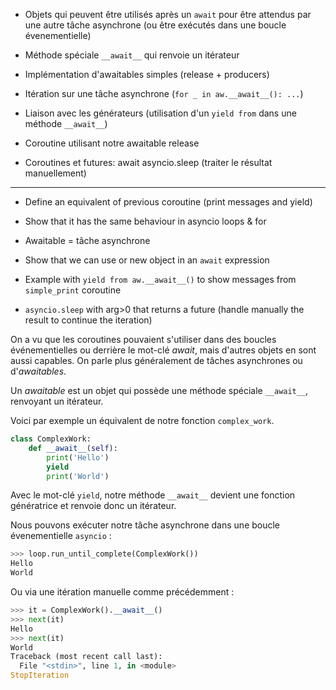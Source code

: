 * Objets qui peuvent être utilisés après un `await` pour être attendus par une autre tâche asynchrone (ou être exécutés dans une boucle évenementielle)
* Méthode spéciale `__await__` qui renvoie un itérateur

* Implémentation d'awaitables simples (release + producers)
* Itération sur une tâche asynchrone (`for _ in aw.__await__(): ...`)
* Liaison avec les générateurs (utilisation d'un `yield from` dans une méthode `__await__`)
* Coroutine utilisant notre awaitable release
* Coroutines et futures: await asyncio.sleep (traiter le résultat manuellement)

---

* Define an equivalent of previous coroutine (print messages and yield)
* Show that it has the same behaviour in asyncio loops & for
* Awaitable = tâche asynchrone

* Show that we can use or new object in an `await` expression
* Example with `yield from aw.__await__()` to show messages from `simple_print` coroutine

* `asyncio.sleep` with arg>0 that returns a future (handle manually the result to continue the iteration)

On a vu que les coroutines pouvaient s'utiliser dans des boucles événementielles ou derrière le mot-clé *await*, mais d'autres objets en sont aussi capables.
On parle plus généralement de tâches asynchrones ou d'*awaitables*.

Un *awaitable* est un objet qui possède une méthode spéciale `__await__`, renvoyant un itérateur.

Voici par exemple un équivalent de notre fonction `complex_work`.

```python
class ComplexWork:
    def __await__(self):
        print('Hello')
        yield
        print('World')
```

Avec le mot-clé `yield`, notre méthode `__await__` devient une fonction génératrice et renvoie donc un itérateur.

Nous pouvons exécuter notre tâche asynchrone dans une boucle évenementielle `asyncio` :

```python
>>> loop.run_until_complete(ComplexWork())
Hello
World
```

Ou via une itération manuelle comme précédemment :

```python
>>> it = ComplexWork().__await__()
>>> next(it)
Hello
>>> next(it)
World
Traceback (most recent call last):
  File "<stdin>", line 1, in <module>
StopIteration
```
